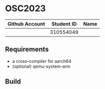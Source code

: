# OSC2023

| Github Account | Student ID | Name          |
|----------------|------------|---------------|
| | 310554049  |  |

## Requirements

* a cross-compiler for aarch64
* (optional) qemu-system-arm

## Build 
